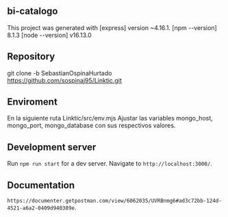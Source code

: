## bi-catalogo

This project was generated with
[express] version ~4.16.1.
[npm --version] 8.1.3
[node --version] v16.13.0

## Repository
 git clone -b SebastianOspinaHurtado https://github.com/sospinaj95/Linktic.git

## Enviroment
En la siguiente ruta Linktic/src/env.mjs Ajustar las variables mongo_host, mongo_port, mongo_database con sus respectivos valores.

## Development server
Run `npm run start` for a dev server. Navigate to `http://localhost:3000/`.

## Documentation
`https://documenter.getpostman.com/view/6062035/UVRBnmg6#ad3c72bb-124d-4521-a6a2-0409d940389e`.